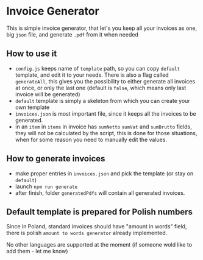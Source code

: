 # Invoice Generator

This is simple invoice generator, that let's you keep all your invoices as one, big `json` file, and generate `.pdf` from it when needed

## How to use it

* `config.js` keeps name of `template` path, so you can copy `default` template, and edit it to your needs. There is also a flag called `generateAll`, this gives you the possibility to either generate all invoices at once, or only the last one (default is `false`, which means only last invoice will be generated)
* `default` template is simply a skeleton from which you can create your own template
* `invoices.json` is most important file, since it keeps all the invoices to be generated.
* in an `item` in `items` in invoice has `sumNetto` `sumVat` and `sumBrutto` fields, they will not be calculated by the script, this is done for those situations, when for some reason you need to manually edit the values.

## How to generate invoices

* make proper entries in `invoices.json` and pick the template (or stay on `default`)
* launch `npm run generate`
* after finish, folder `generatedPdfs` will contain all generated invoices.

## Default template is prepared for Polish numbers

Since in Poland, standard invoices should have "amount in words" field, there is polish `amount to words generator` already implemented.

No other languages are supported at the moment (if someone wold like to add them - let me know)
